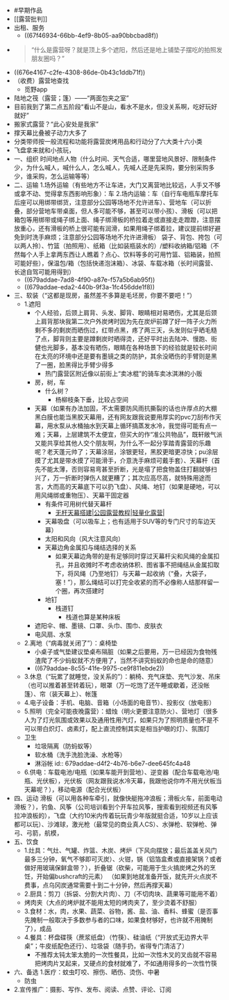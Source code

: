 - #早期作品
- [[露营批判]]
- 出租、服务
	- ((67f46934-66bb-4ef9-8b05-aa90bbcbad8f))
- >“什么是露营呀？就是顶上多个遮阳，然后还是地上铺垫子摆吃的拍照发朋友圈吗？”
- ((676e4167-c2fe-4308-86de-0b43c1ddb71f))
- （收费）露营地查找
	- 觅野app
- 陆地之筏（露营；篷）——“两面包夹之室”
- 目前我到了第二点五阶段“看山不是山，看水不是水，但没关系啊，吃好玩好就好”
- 搬家式露营？“此心安处是我家”
- 撑天幕比叠被子动力大多了
- 分类带师按一般流程和功能将露营炭烤用品和行动分了六大类十六小类
- 飞盘拿来就和小孩玩，
- 一、组织
  时间地点人物（什么时间、天气合适，哪里营地风景好、限制条件少，为什么喊人，喊什么人，怎么喊人，先喊人还是先采购，要分别采购多少，谁采购，怎么运输等等）
- 二、运输
  1.场外运输（有些地方不让车进，大门又离营地比较远，人手又不够或拿不动、觉得拿东西影响形象）：车
  2.场内运输：车（自行车电瓶车摩托车后座可以用绑带绑货，注意部分公园等场地不允许进车）、营地车（可以折叠，部分营地车带桌面，但人多可能不够，甚至可以带小孩）、滑板（可以把箱包等用绑带或绳子绑上面、绳子绑滑板的桥拉着走或直接走走蹬蹬，注意摆放重心，还有滑板的桥上很可能有润滑，如果用绳子绑着拉，建议提前绑好避免到时洗手麻烦；注意部分公园等场地不允许进滑板）
  袋子、背包、挎包（可以两人拎）、竹篮（拍照用）、纸箱（比如装瓶装水的）/塑料收纳箱/铝箱（不然每个人手上拿两东西让人瞧着？点心、饮料等多的可用竹篮、铝箱装，拍照可能好些），保温包/箱（包括快递泡沫箱）、冰袋、车载冰箱（长时间露营、长途自驾可能用得到）
	- ((679addae-7ad8-4f90-a87e-f57a5b6ab95f))
	- ((679addae-eda2-440b-9f3a-1fc456dde1f8))
- 三、软装（“这都是现房，虽然差不多算是毛坯房，你要不要吧！”）
	- 1.遮阳
		- 个人经验，后颈上肩背、头发、脚背、眼睛相对易晒伤，尤其是后颈上肩背那块我第二次户外炭烤时因为先在炭炉前蹲了好一阵子火力所剩不多的剩炭而晒伤过，红带点黑，疼了两三天，头发则似乎晒毛糙了点，脚背则主要是蹲剩炭时晒得烫，还好平时出去陆冲、慢跑、街健也光脚多，基本没有晒伤，眼睛在各种场景下的经验就是较长时间在太亮的环境中还是要有墨镜之类的防护，其余没晒伤的手臂则是黑了一圈，脸黑得比手臂少得多
			- 热门露营区附近像以前街上“卖冰棍”的骑车卖冰淇淋的小贩
		- 房，树，车
			- 什么树？
				- 杨柳枝条下垂，比较占空间
		- 天幕（如果有办法加固，不太需要防风雨抗撕裂的话也许厚点的大棚黑白膜也能当黑胶天幕用，还有网友跟我说要用厚实的pvc刀刮布作天幕，用水泵从水桶抽水到天幕上循环搞蒸发水冷，我觉得可能有点一难；天幕，上层建筑不太便宜，但买大的作“准公共物品”，既轩敞气派又能共享给其他人交个朋友啊，为什么不一起分享踏青露营的乐趣呢？老天蓬元帅了；天幕涂层，涂银更轻，黑胶更暗更凉快；pu涂层摸了尤其是带水摸了可能滑手，介意洗手麻烦可戴手套）、天幕杆（首先不能太薄，否则容易弯甚至折断，光是塌了把食物盖住打翻就够扫兴了，万一折断时弹伤人就更糟了；其次应高尽高，就特殊用途而言，大而高的天幕底下可以扔飞盘）、风绳、地钉（如果是硬地，可以用风绳绑或重物压）、天幕干固定器
			- 有条件可用树代替天幕杆
				- [无杆天幕搭建|公园露营教程|轻量化露营|](https://www.bilibili.com/video/BV1LU4y1d74R)
			- 天幕吸盘（可以吸车上；也有适用于SUV等的专门尺寸的车边天幕）
			- 太阳和风向（风大注意风向）
			- 天幕边角金属扣与绳结选择的关系
				- 如果天幕边角带的是有足够同时穿过天幕杆尖和风绳的金属扣孔，并且收摊时不考虑收纳体积、图省事不把绳结从金属扣取下，将风绳（乃至地钉）与天幕一起收纳（“叠，大袋子，塞！”），那么绳结可以打完全收紧的而不必像称人结那样留一个圈，再次搭建时
			- 地钉
				- 栈道钉
					- 栈道也算是某种床板
		- 遮阳伞、帽、墨镜、口罩、头巾、围巾、皮肤衣
		- 电风扇、水泵
	- 2.离地（“病毒就关闭了”）：桌椅垫
		- 小桌子或气垫建议垫桌布隔脏（如果之后要用，万一已经因为食物残渣爬了不少蚂蚁就不方便用了，当然不讲究蚂蚁的命也是命的随意）
		- ((679addae-8c55-41fe-9975-ce9f811ebde2))
	- 3.休息（“玩累了就睡觉，没关系的”）：躺椅、充气床垫、充气沙发、吊床（也可以推着甚至转着玩），眼罩（万一吃饱了还午睡或歇着，还没帐篷）、帘（装天幕上）、帐篷
	- 4.电子设备：手机、电脑、音箱（小场面的电音节）、投影仪（放电影）
	- 5.照明（完全可能夜晚露营）：蜡烛（明火更要注意防火）、营地灯（很多人为了灯光氛围或效果以及通用性用汽灯，如果只为了照明质量也不是不可以带白炽灯、卤素灯，配上直流控制其实是相当护眼的灯）、氛围灯
	- 卫生
		- 垃圾隔离（防蚂蚁等）
		- 软水桶（洗手洗脸洗澡、水枪等）
		- 淋浴帐
		  id:: 679addae-d4f2-4b76-b6e7-dee645fc4a48
	- 6.供电：车载电池/电瓶（如果车能开到营地）、逆变器（配合车载电池/电瓶、光伏板），光伏板（网友跟我说水冷天幕，我跟他说你咋不用光伏板当天幕呢？），移动电源（配合光伏板）
- 四、运动
  滑板（可以用各种车牵引，就像快艇拖冲浪板；滑板火车，前面电动滑板？），钓鱼、风筝（公司培训看到个开车拉风筝，搜索看到视频还有风筝拉冲浪板的），飞盘（大约10米内传着玩玩青少年版就挺合适，10岁以上应该都可以玩）、沙滩球，激光枪（最常见的商业真人CS）、水弹枪、软弹枪、弹弓、弓箭，航模，
- 五、饮食
	- 1.灶具：气灶、气罐、炸篮、木炭、烤炉（下风向摆放；最后盖盖关风门最多三分钟，氧气不够即可灭炭）、火钳，锅（铝箔盒煮或直接架锅？或者做好用玻璃保鲜盒带？），折叠锯（砍柴，可能用于生火搞炭烤之外的烹饪，开始偏bushcraft的元素）
	  （如果到地就准备开饭，就先开火点炭不费事，点乌冈炭通常需要十到二十分钟，然后再撑天幕）
	- 2.厨具：剪刀（拆袋、分割大片肉）、刀（不切肉块、蔬果等可能用不着）
	- 烤肉夹（大点的烤炉就不能用太短的烤肉夹了，至少烫着不舒服）
	- 3.食材：水，肉，水果、蔬菜、谷物，酱、盐、油、香料、蜂蜜（是否事先腌制一般取决于多数参与者的口味，如果食材够好，也许就不用腌制了），成品
	- 4.餐具：杯盘碟筷（蔗浆纸盘）（竹筷）、硅油纸（“开放式无边界大平桌”；牛皮纸配色还行）、垃圾袋（随手扔，省得专门清洁了）
		- 不推荐太钝太笨太脆的一次性餐具，比如一次性木叉的叉齿就不容易把烤肉片叉起来，叉硬点的食材就难了，不如通用得多的一次性竹筷
- 六、备选
  1.医疗：蚊虫叮咬、擦伤、晒伤、烫伤、中暑
	- 防虫
- 2.宣传推广：摄影、写作、发布、阅读、点赞、评论、订阅
